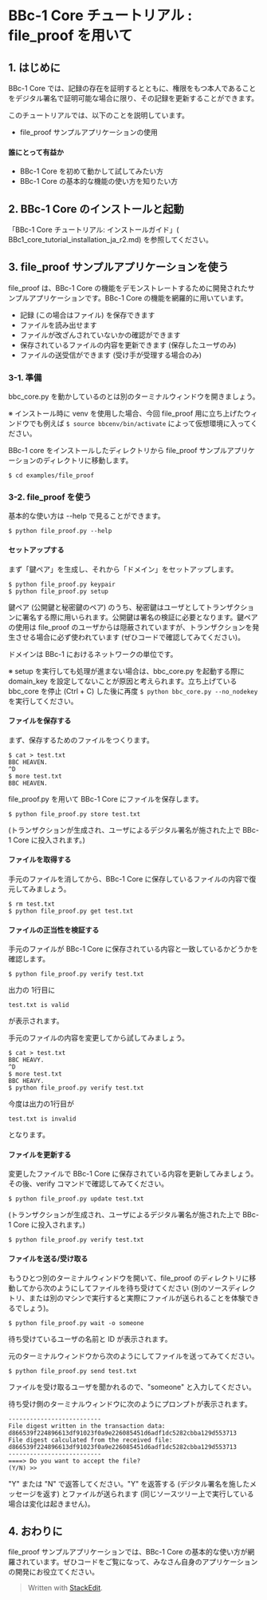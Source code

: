 
# BBc-1 Core チュートリアル :  file_proof を用いて

<!---
contributors:
* ks91
* oopth
* kichinosukey
--->

## 1. はじめに
BBc-1 Core では、記録の存在を証明するとともに、権限をもつ本人であることをデジタル署名で証明可能な場合に限り、その記録を更新することができます。

このチュートリアルでは、以下のことを説明しています。
* file_proof サンプルアプリケーションの使用

#### 誰にとって有益か
* BBc-1 Core を初めて動かして試してみたい方
* BBc-1 Core の基本的な機能の使い方を知りたい方

## 2. BBc-1 Core のインストールと起動
「BBc-1 Core チュートリアル: インストールガイド」( BBc1_core_tutorial_installation_ja_r2.md) を参照してください。

## 3. file_proof サンプルアプリケーションを使う
file_proof は、BBc-1 Core の機能をデモンストレートするために開発されたサンプルアプリケーションです。BBc-1 Core の機能を網羅的に用いています。

* 記録 (この場合はファイル) を保存できます
* ファイルを読み出せます
* ファイルが改ざんされていないかの確認ができます
* 保存されているファイルの内容を更新できます (保存したユーザのみ)
* ファイルの送受信ができます (受け手が受理する場合のみ)

### 3-1. 準備
bbc_core.py を動かしているのとは別のターミナルウィンドウを開きましょう。

※ インストール時に venv を使用した場合、今回 file_proof 用に立ち上げたウィンドウでも例えば ```$ source bbcenv/bin/activate``` によって仮想環境に入ってください。

BBc-1 core をインストールしたディレクトリから file_proof サンプルアプリケーションのディレクトリに移動します。
```
$ cd examples/file_proof
```

### 3-2. file_proof を使う

基本的な使い方は --help で見ることができます。
```
$ python file_proof.py --help
```

#### セットアップする
まず「鍵ペア」を生成し、それから「ドメイン」をセットアップします。
```
$ python file_proof.py keypair
$ python file_proof.py setup
```
鍵ペア (公開鍵と秘密鍵のペア) のうち、秘密鍵はユーザとしてトランザクションに署名する際に用いられます。公開鍵は署名の検証に必要となります。鍵ペアの使用は file_proof のユーザからは隠蔽されていますが、トランザクションを発生させる場合に必ず使われています (ぜひコードで確認してみてください)。

ドメインは BBc-1 におけるネットワークの単位です。

※  setup を実行しても処理が進まない場合は、bbc_core.py を起動する際に domain_key を設定してないことが原因と考えられます。立ち上げている bbc_core を停止 (Ctrl + C) した後に再度 ```$ python bbc_core.py --no_nodekey``` を実行してください。

#### ファイルを保存する
まず、保存するためのファイルをつくります。
```
$ cat > test.txt
BBC HEAVEN.
^D
$ more test.txt
BBC HEAVEN.
```
file_proof.py を用いて BBc-1 Core にファイルを保存します。
```
$ python file_proof.py store test.txt
```
(トランザクションが生成され、ユーザによるデジタル署名が施された上で BBc-1 Core に投入されます。)

#### ファイルを取得する
手元のファイルを消してから、BBc-1 Core に保存しているファイルの内容で復元してみましょう。
```
$ rm test.txt
$ python file_proof.py get test.txt
```

#### ファイルの正当性を検証する
手元のファイルが BBc-1 Core に保存されている内容と一致しているかどうかを確認します。
```
$ python file_proof.py verify test.txt
```
出力の 1行目に
```
test.txt is valid
```
が表示されます。

手元のファイルの内容を変更してから試してみましょう。
```
$ cat > test.txt
BBC HEAVY.
^D
$ more test.txt
BBC HEAVY.
$ python file_proof.py verify test.txt
```
今度は出力の1行目が
```
test.txt is invalid
```
となります。

#### ファイルを更新する
変更したファイルで BBc-1 Core に保存されている内容を更新してみましょう。その後、verify コマンドで確認してみてください。
```
$ python file_proof.py update test.txt
```
(トランザクションが生成され、ユーザによるデジタル署名が施された上で BBc-1 Core に投入されます。)
```
$ python file_proof.py verify test.txt
```

#### ファイルを送る/受け取る
もうひとつ別のターミナルウィンドウを開いて、file_proof のディレクトリに移動してから次のようにしてファイルを待ち受けてください (別のソースディレクトリ、または別のマシンで実行すると実際にファイルが送られることを体験できるでしょう)。
```
$ python file_proof.py wait -o someone
```
待ち受けているユーザの名前と ID が表示されます。

元のターミナルウィンドウから次のようにしてファイルを送ってみてください。
```
$ python file_proof.py send test.txt
```
ファイルを受け取るユーザを聞かれるので、"someone" と入力してください。

待ち受け側のターミナルウィンドウに次のようにプロンプトが表示されます。
```
--------------------------
File digest written in the transaction data: d866539f224896613df91023f0a9e226085451d6adf1dc5282cbba129d553713
File digest calculated from the received file: d866539f224896613df91023f0a9e226085451d6adf1dc5282cbba129d553713
--------------------------
====> Do you want to accept the file?
(Y/N) >>
```

"Y" または "N" で返答してください。"Y" を返答する (デジタル署名を施したメッセージを返す) とファイルが送られます (同じソースツリー上で実行している場合は変化は起きません)。

## 4. おわりに
file_proof サンプルアプリケーションでは、BBc-1 Core の基本的な使い方が網羅されています。ぜひコードをご覧になって、みなさん自身のアプリケーションの開発にお役立てください。

> Written with [StackEdit](https://stackedit.io/).
<!--stackedit_data:
eyJoaXN0b3J5IjpbMTkzODIyMzQxMiwxMDA2NTY1MjM1LDIxMz
gwMTE4NTcsMTAwNjU2NTIzNSwyMTM4MDExODU3LDEwMDY1NjUy
MzUsMjAyMTc4MTE2NiwxMzU2ODc2MTQ1LDI2Mjg0MjE0MiwxMD
YxOTQ1MjE2LC04NzY5NTg4NDAsLTI4MDEyMDUyOCwtMTE1NzM0
ODE4NiwtMTc1MTYwMzUzLDE4NjAwMzM5OTUsLTE5ODU5NzM3MT
AsLTEzNDMwODg5NDIsMTQ4MTg1OTY1OCw1ODg1MDc2MzgsMTQ4
MTA5NjU2MF19
-->